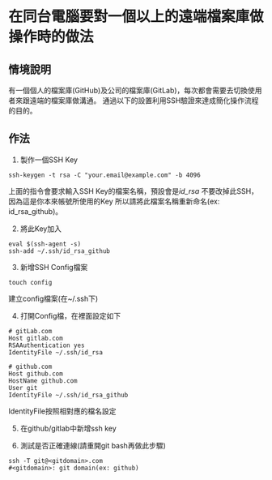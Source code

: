 # 在同台電腦要對一個以上的遠端檔案庫做操作時的做法
## 情境說明
有一個個人的檔案庫(GitHub)及公司的檔案庫(GitLab)，每次都會需要去切換使用者來跟遠端的檔案庫做溝通。
通過以下的設置利用SSH驗證來達成簡化操作流程的目的。

## 作法

1. 製作一個SSH Key

```
ssh-keygen -t rsa -C "your.email@example.com" -b 4096
```

上面的指令會要求輸入SSH Key的檔案名稱，預設會是*id_rsa*
不要改掉此SSH，因為這是你本來帳號所使用的Key
所以請將此檔案名稱重新命名(ex: id_rsa_github)。

2. 將此Key加入

```
eval $(ssh-agent -s)
ssh-add ~/.ssh/id_rsa_github
```

3. 新增SSH Config檔案

```
touch config
```
建立config檔案(在~/.ssh下)

4. 打開Config檔，在裡面設定如下

```
# gitLab.com
Host gitlab.com
RSAAuthentication yes
IdentityFile ~/.ssh/id_rsa

# github.com
Host github.com
HostName github.com
User git
IdentityFile ~/.ssh/id_rsa_github
```

IdentityFile按照相對應的檔名設定

5. 在github/gitlab中新增ssh key

6. 測試是否正確連線(請重開git bash再做此步驟)

```
ssh -T git@<gitdomain>.com
#<gitdomain>: git domain(ex: github)
```